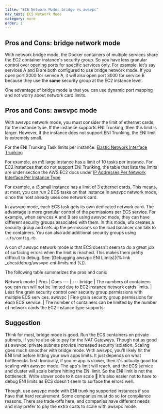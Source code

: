 ```yaml
---
title: "ECS Network Mode: bridge vs awsvpc"
nav_text: ECS Network Mode
category: more
order: 1
---
```


## Pros and Cons: bridge network mode

With network bridge mode, the Docker containers of multiple services share the EC2 container instance's security group. So you have less granular control over opening ports for specific services only. For example, let's say services A and B are both configured to use bridge network mode. If you open port 3000 for service A, it will also open port 3000 for service B because they use the **same** security group at the EC2 instance level.

One advantage of bridge mode is that you can use dynamic port mapping and not worry about network card limits.

## Pros and Cons: awsvpc mode

With awsvpc network mode, you must consider the limit of ethernet cards for the instance type. If the instance supports ENI Trunking, then this limit is larger. However, if the instance does not support ENI Trunking, the ENI limit is extremely small.

For the ENI Trunking Task limits per instance: [Elastic Network Interface Trunking](https://docs.aws.amazon.com/AmazonECS/latest/developerguide/container-instance-eni.html)

For example, an m5.large instance has a limit of 10 tasks per instance.
For EC2 instances that do not support ENI Trunking,
the table that lists the limits are under section the AWS EC2 docs under [IP Addresses Per Network Interface Per Instance Type](https://docs.aws.amazon.com/AWSEC2/latest/UserGuide/using-eni.html)

For example, a t3.small instance has a limit of 3 ethernet cards. This means, at most, you can run 2 ECS tasks on that instance in awsvpc network mode, since the host already uses one network card.

In awsvpc mode, each ECS task gets its own dedicated network card. The advantage is more granular control of the permissions per ECS service. For example, when services A and B are using awsvpc mode, they can have different security groups associated with them. In this mode, ufo creates a security group and sets up the permissions so the load balancer can talk to the containers.  You can also add additional security groups using `.ufo/config.rb`.

A con of awsvpc network mode is that ECS doesn't seem to do a great job of surfacing errors when the limit is reached. This makes them pretty difficult to debug. See: [Debugging awsvpc ENI Limits]({% link _docs/debug/awsvpc-eni-limits.md %}).

The following table summarizes the pros and cons:

Network mode | Pros | Cons
--- | ---
bridge | The numbers of containers you can run will not be limited due to EC2 instance network cards limits. | Less fine grain security control over security group permissions with multiple ECS services.
awsvpc | Fine grain security group permissions for each ECS service. | The number of containers can be limited by the number of network cards the EC2 instance type supports.

## Suggestion

Think for most, bridge mode is good. Run the ECS containers on private subnets, if you're also ok to pay for the NAT Gateways. Though not as good as awsvpc, private subnets provide increased security isolation. Scaling goes much smoother with bridge mode. With awsvpc, you'll likely hit the ENI limit before hitting your own apps limits. It just depends on what bottlenecks first. Ironically, if you're app is slower, then it's actually good for scaling with awsvpc mode.  The app's limit will reach, and the ECS service and cluster will scale before hitting the ENI limit. So the ENI limit is not the bottleneck. Write slower code to it can scale 🤣  It's also easier not to have to debug ENI limits as ECS doesn't seem to surface the errors well.

Though, use awsvpc mode with ENI trunking supported instances if you have that hard requirement. Some companies must do so for compliance reasons. There are trade-offs here, and companies have different needs and may prefer to pay the extra costs to scale with awsvpc mode.
